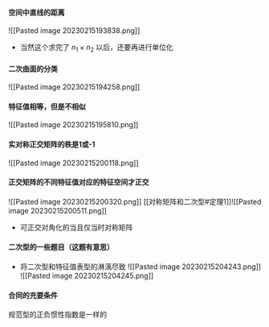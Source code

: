 #### 空间中直线的距离
![[Pasted image 20230215193838.png]]
- 当然这个求完了 $n_{1}\times n_{2}$ 以后，还要再进行单位化


#### 二次曲面的分类
![[Pasted image 20230215194258.png]]

#### 特征值相等，但是不相似
![[Pasted image 20230215195810.png]]

#### 实对称正交矩阵的秩是1或-1
![[Pasted image 20230215200118.png]]

#### 正交矩阵的不同特征值对应的特征空间才正交
![[Pasted image 20230215200320.png]]
[[对称矩阵和二次型#定理1]]![[Pasted image 20230215200511.png]]
- 可正交对角化的当且仅当时对称矩阵

#### 二次型的一些题目（这题有意思）
- 将二次型和特征值表型的淋漓尽致
![[Pasted image 20230215204243.png]]
![[Pasted image 20230215204245.png]]

#### 合同的充要条件
规范型的正负惯性指数是一样的









